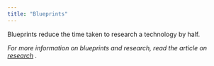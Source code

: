 ```yaml
---
title: "Blueprints"
---
```


Blueprints reduce the time taken to research a technology by half.

  
*For more information on blueprints and research, read the article on
[research](/Research "Research") .*
